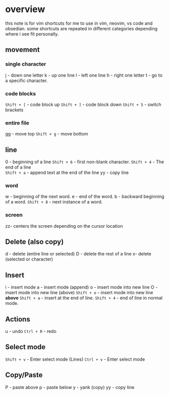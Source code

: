 # overview

this note is for vim shortcuts for me to use in vim, neovim, vs code and obsedian.
some shortcuts are repeated in different categories depending where i see fit personally.
## movement
### single character
j - down one letter
k - up one line
l - left one line
h - right one letter
t - go to a specific character.

### code blocks
`Shift + [` - code block up
`Shift + ]` - code block down
`Shift + 5` - switch brackets
### entire file
gg - move top
`Shift + g` - move bottom
## line
0 - beginning of a line
`Shift + 6` - first non-blank character.
`Shift + 4` - The end of a line  
`Shift + a` - append text at the end of the line
yy - copy line
### word 
w - beginning of the next word.
e - end of the word.
b -  backward beginning of a word.
`Shift + 8` - next instance of a word.
### screen
zz- centers the screen depending on the cursor location
## Delete (also copy)
d - delete (entire line or selected)
D - delete the rest of a line
x- delete (selected or character)
## Insert
i - insert mode
a - insert mode (append)
o - insert mode into new line
O - insert mode into new line (above)
`Shift + o` - insert mode into new line **above**
`Shift + a` - insert at the end of line. 
`Shift + 4` - end of line in normal mode.
## Actions
u - undo
`Ctrl + R` - redo
## Select mode
`Shift + v` - Enter select mode (Lines)
`Ctrl + v` - Enter select mode 

## Copy/Paste
P - paste above
p - paste below
y - yank (copy)
yy - copy line
